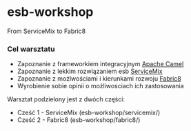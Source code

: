 esb-workshop
============

From ServiceMix to Fabric8

### Cel warsztatu ###

* Zapoznanie z frameworkiem integracyjnym [Apache Camel](http://camel.apache.org/)
* Zapoznanie z lekkim rozwiązaniem esb [ServiceMix](http://servicemix.apache.org/)
* Zapoznanie z możlwościami i kierunkami rozwoju [Fabric8](http://fabric8.io/)
* Wyrobienie sobie opinii o możliwosciach ich zastosowania

Warsztat podzielony jest z dwóch części:

 * Cześć 1 - ServiceMix (esb-workshop/servicemix/)
 * Cześć 2 - Fabric8 (esb-workshop/fabric8/)


